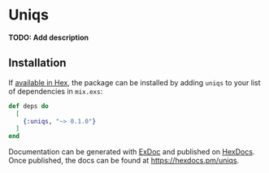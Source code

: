 # Uniqs

**TODO: Add description**

## Installation

If [available in Hex](https://hex.pm/docs/publish), the package can be installed
by adding `uniqs` to your list of dependencies in `mix.exs`:

```elixir
def deps do
  [
    {:uniqs, "~> 0.1.0"}
  ]
end
```

Documentation can be generated with [ExDoc](https://github.com/elixir-lang/ex_doc)
and published on [HexDocs](https://hexdocs.pm). Once published, the docs can
be found at <https://hexdocs.pm/uniqs>.

